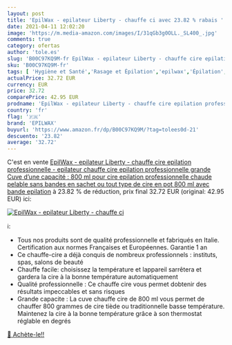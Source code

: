 ```yaml
---
layout: post
title: 'EpilWax - epilateur Liberty - chauffe ci avec 23.82 % rabais '
date: 2021-04-11 12:02:20
image: 'https://m.media-amazon.com/images/I/31qGb3g0OLL._SL400_.jpg'
comments: true
category: ofertas
author: 'tole.es'
slug: 'B00C97KQ9M-fr EpilWax - epilateur Liberty - chauffe cire epilation...'
sku: 'B00C97KQ9M-fr'
tags: [ 'Hygiène et Santé','Rasage et Épilation','epilwax','Épilation','Épilation à la cire', ]
actualPrice: 32.72 EUR
currency: EUR
price: 32.72
comparePrice: 42.95 EUR
prodname: 'EpilWax - epilateur Liberty - chauffe cire epilation professionnelle - epilateur chauffe cire epilation professionnelle grande Cuve d’une capacité : 800 ml pour cire epilation professionnelle chaude pelable sans bandes en sachet ou tout type de cire en pot 800 ml avec bande epilation'
country: 'fr'
flag: '🇫🇷'
brand: 'EPILWAX'
buyurl: 'https://www.amazon.fr/dp/B00C97KQ9M/?tag=tolees0d-21'
descuento: '23.82'
average: '32.72'
---
```


C'est en vente [EpilWax - epilateur Liberty - chauffe cire epilation professionnelle - epilateur chauffe cire epilation professionnelle grande Cuve d’une capacité : 800 ml pour cire epilation professionnelle chaude pelable sans bandes en sachet ou tout type de cire en pot 800 ml avec bande epilation](https://www.amazon.fr/dp/B00C97KQ9M/?tag=tolees0d-21)  à  23.82 % de réduction, prix final  32.72 EUR (original: 42.95 EUR) ici:

[![EpilWax - epilateur Liberty - chauffe ci](https://m.media-amazon.com/images/I/31qGb3g0OLL._SL400_.jpg)](https://www.amazon.fr/dp/B00C97KQ9M/?tag=tolees0d-21)

ℹ️:

- Tous nos produits sont de qualité professionnelle et fabriqués en Italie. Certification aux normes Françaises et Européennes. Garantie 1 an
- Ce chauffe-cire a déjà conquis de nombreux professionnels : instituts, spas, salons de beauté
- Chauffe facile: choisissez la température et lappareil sarrêtera et gardera la cire à la bonne température automatiquement
- Qualité professionnelle : Ce chauffe cire vous permet dobtenir des résultats impeccables et sans risques
- Grande capacite : La cuve chauffe cire de 800 ml vous permet de chauffer 800 grammes de cire tiède ou traditionnelle basse température. Maintenez la cire à la bonne température grâce à son thermostat réglable en degrés

[🛒 Achète-le!!](https://www.amazon.fr/dp/B00C97KQ9M/?tag=tolees0d-21)
